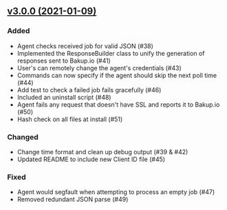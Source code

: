 ## [v3.0.0 (2021-01-09)](https://github.com/Superbition/Bakup-Agent/releases/tag/v3.0.0)

### Added
- Agent checks received job for valid JSON (#38)
- Implemented the ResponseBuilder class to unify the generation of responses sent to Bakup.io (#41)
- User's can remotely change the agent's credentials (#43)
- Commands can now specify if the agent should skip the next poll time (#44)
- Add test to check a failed job fails gracefully (#46)
- Included an uninstall script (#48)
- Agent fails any request that doesn't have SSL and reports it to Bakup.io (#50)
- Hash check on all files at install (#51)

### Changed
- Change time format and clean up debug output (#39 & #42)
- Updated README to include new Client ID file (#45)

### Fixed
- Agent would segfault when attempting to process an empty job (#47)
- Removed redundant JSON parse (#49)
